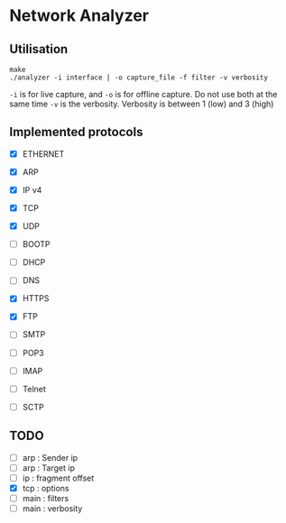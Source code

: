 # Network Analyzer

## Utilisation

    make
    ./analyzer -i interface | -o capture_file -f filter -v verbosity

`-i` is for live capture, and `-o` is for offline capture. Do not use both at the same time
`-v` is the verbosity. Verbosity is between 1 (low) and 3 (high)

## Implemented protocols

* [x] ETHERNET
* [x] ARP           
* [x] IP v4         
* [x] TCP          
* [X] UDP
* [ ] BOOTP
* [ ] DHCP
* [ ] DNS
* [X] HTTPS
* [x] FTP
* [ ] SMTP
* [ ] POP3
* [ ] IMAP
* [ ] Telnet
* [ ] SCTP


## TODO

* [ ] arp : Sender ip
* [ ] arp : Target ip
* [ ] ip :  fragment offset
* [x] tcp : options
* [ ] main : filters
* [ ] main : verbosity
